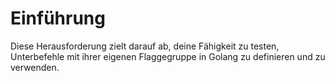 # Einführung

Diese Herausforderung zielt darauf ab, deine Fähigkeit zu testen, Unterbefehle mit ihrer eigenen Flaggegruppe in Golang zu definieren und zu verwenden.
